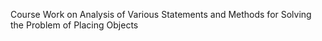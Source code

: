 Course Work on Analysis of Various Statements and Methods for Solving the Problem of Placing Objects
